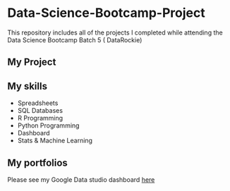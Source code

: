 # Data-Science-Bootcamp-Project
This repository includes all of the projects I completed while attending the Data Science Bootcamp Batch 5 ( DataRockie)

## My Project

## My skills

- Spreadsheets
- SQL Databases
- R Programming
- Python Programming
- Dashboard
- Stats & Machine Learning

## My portfolios

Please see my Google Data studio dashboard [here](https://github.com/beannut/Data-Science-Bootcamp-Project/blob/main/Sales_Report_Batch_5_(July_2022)%20(2).pdf)
